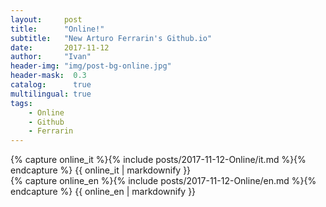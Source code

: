 ```yaml
---
layout:     post
title:      "Online!"
subtitle:   "New Arturo Ferrarin's Github.io"
date:       2017-11-12
author:     "Ivan"
header-img: "img/post-bg-online.jpg"
header-mask:  0.3
catalog:      true
multilingual: true
tags:
    - Online
    - Github
    - Ferrarin
---
```


<!-- Italian Version -->
<div class="it post-container">
    {% capture online_it %}{% include posts/2017-11-12-Online/it.md %}{% endcapture %}
    {{ online_it | markdownify }}
</div>

<!-- English Version -->
<div class="en post-container">
    {% capture online_en %}{% include posts/2017-11-12-Online/en.md %}{% endcapture %}
    {{ online_en | markdownify }}
</div>